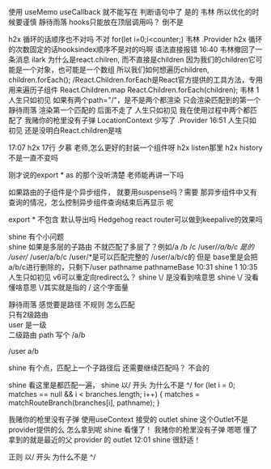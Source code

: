 
使用 useMemo useCallback  就不能写在 判断语句中了 
是的
韦林
所以优化的时候要谨慎 
靜待雨落
hooks只能放在顶层调用吗？ 
倒不是

h2x
循环的话顺序也不对吗 
不对
for(let i=0;i<counter;)
韦林
.Provider 
h2x
循环的次数固定的话hooksindex顺序不是对的吗啊 
语法直接报错
16:40
韦林撤回了一条消息
ilark
为什么是react.chilren, 而不直接是children 
因为我们的children它可能是一个对象，也可能是一个数组
所以我们如何想遍历children,
children.forEach();
/React.Children.forEach是React官方提供的工具方法，专用用来遍历子组件
React.Children.map
React.Children.forEach(children);
韦林
1 
人生只如初见
如果有两个path="/"，是不是两个都渲染 
只会渲染匹配到的第一个
靜待雨落
渲染第一个匹配的 后面不走了 
人生只如初见
我在使用过程中两个都匹配了 
我赌你的枪里没有子弹
LocationContext 少写了 .Provider 
16:51
人生只如初见
还是没明白React.children是啥 


17:07
h2x
17行 
夕慕
老师,怎么更好的封装一个组件呀 
h2x
listen那里 
h2x
history不是一直不变吗 


刚才说的export * as 的那个没听清楚 老师能再讲一下吗 

如果路由的子组件是个异步组件，
就要用suspense吗？需要
那异步组件中又有查询的情况，怎么控制异步组件查询结束后再显示 呢 


export * 不包含 默认导出吗 
Hedgehog
react router可以做到keepalive的效果吗 



shine
有个小问题  
shine
如果是多层的子路由 不就匹配了多层了？例如/a /b /c  /user/*/a/b/c
是的
/user/*
/user/a/b/c
/user/*是可以匹配完整的 /user/a/b/c的
但是
base里是会把a/b/c进行删除的，只剩下/user
pathname pathnameBase
10:31
shine
1 
10:35
人生只如初见
v6可以重定向redirect么？ 
shine
\\/ 是没看到啥意思 
shine
\\/ 没看懂啥意思 
\\/其实就是指的 / 这个字面量

靜待雨落
感觉要是路径 不规则  怎么匹配  
只有2级路由  
user 是一级   
二级路由 path  写个 /a/b

/user
a/b



shine
有个点，匹配上一个子路径后 还需要继续匹配吗？ 
不会的

shine
看这里是都匹配一遍， 
shine
以/ 开头 为什么不是 ^\/ 
for (let i = 0; matches == null && i < branches.length; i++) {
    matches = matchRouteBranch(branches[i], pathname);
  }



我赌你的枪里没有子弹
使用useContext 接受的 outlet 
shine
这个Outlet不是provider提供的么 怎么拿到呢 
shine
看懂了！ 
我赌你的枪里没有子弹
嗯嗯 懂了 拿到的就是最近的父 provider 的 outlet 
12:01
shine
很舒适！ 


正则 以/ 开头 为什么不是 ^\/ 


